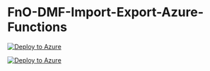 # FnO-DMF-Import-Export-Azure-Functions
[![Deploy to Azure](http://azuredeploy.net/deploybutton.png)](https://azuredeploy.net/)


[![Deploy to Azure](http://azuredeploy.net/deploybutton.png)](https://portal.azure.com/#create/Microsoft.Template/uri/https%3A%2F%2Fgithub.com%2Fremixod%2FFnO-DMF-Import-Export-Azure-Functions%2Fblob%2Fmaster%2Ftemplate.json)
